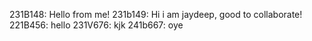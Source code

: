 231B148: Hello from me!
231b149: Hi i am jaydeep, good to collaborate!
221B456: hello
231V676: kjk
241b667: oye
